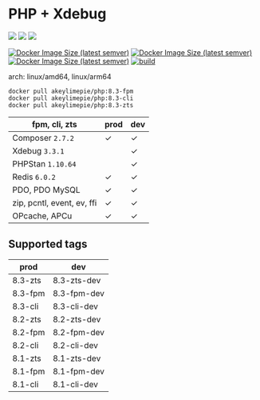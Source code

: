 # PHP + Xdebug

![](https://img.shields.io/badge/-8.3.4-informational) ![](https://img.shields.io/badge/-8.2.17-informational) ![](https://img.shields.io/badge/-8.1.27-informational) 

[![Docker Image Size (latest semver)](https://img.shields.io/docker/image-size/akeylimepie/php/8.3-fpm?label=prod)](https://hub.docker.com/r/akeylimepie/php)
[![Docker Image Size (latest semver)](https://img.shields.io/docker/image-size/akeylimepie/php/8.3-fpm-dev?label=dev)](https://hub.docker.com/r/akeylimepie/php)
[![Docker Image Size (latest semver)](https://img.shields.io/docker/pulls/akeylimepie/php)](https://hub.docker.com/r/akeylimepie/php)
[![build](https://github.com/akeylimepie/docker-php/actions/workflows/build.yml/badge.svg?event=push)](https://github.com/akeylimepie/docker-php/actions/workflows/build.yml)

arch: linux/amd64, linux/arm64

```
docker pull akeylimepie/php:8.3-fpm
docker pull akeylimepie/php:8.3-cli
docker pull akeylimepie/php:8.3-zts
```

| fpm, cli, zts                   | prod    | dev     |
|---------------------------------|---------|---------|
| Composer `2.7.2` | &check; | &check; |
| Xdebug `3.3.1`     |         | &check; |
| PHPStan `1.10.64`   |         | &check; |
| Redis `6.0.2`       | &check; | &check; |
| PDO, PDO MySQL                  | &check; | &check; |
| zip, pcntl, event, ev, ffi      | &check; | &check; |
| OPcache, APCu                   | &check; | &check; |

## Supported tags

| prod | dev |
| --- | --- |
| 8.3-zts | 8.3-zts-dev |
| 8.3-fpm | 8.3-fpm-dev |
| 8.3-cli | 8.3-cli-dev |
| 8.2-zts | 8.2-zts-dev |
| 8.2-fpm | 8.2-fpm-dev |
| 8.2-cli | 8.2-cli-dev |
| 8.1-zts | 8.1-zts-dev |
| 8.1-fpm | 8.1-fpm-dev |
| 8.1-cli | 8.1-cli-dev |

